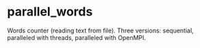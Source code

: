 # parallel_words
Words counter (reading text from file). Three versions: sequential, paralleled with threads, paralleled with OpenMPI.
